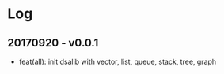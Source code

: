 
# Log

## 20170920 - v0.0.1
 - feat(all): init dsalib with vector, list, queue, stack, tree, graph
